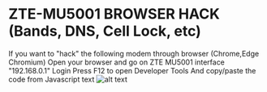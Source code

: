 # ZTE-MU5001 BROWSER HACK (Bands, DNS, Cell Lock, etc)
If you want to "hack" the following modem through browser (Chrome,Edge Chromium)
Open your browser and go on ZTE MU5001 interface "192.168.0.1"
Login 
Press F12 to open Developer Tools 
And copy/paste the code from Javascript text 
![alt text](https://i.ibb.co/12WwG4Q/Screenshot-24.png)
